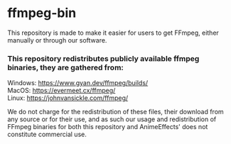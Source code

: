 # ffmpeg-bin
This repository is made to make it easier for users to get FFmpeg, either manually or through our software.

### This repository redistributes publicly available ffmpeg binaries, they are gathered from:
Windows: https://www.gyan.dev/ffmpeg/builds/ <br>
MacOS: https://evermeet.cx/ffmpeg/ <br>
Linux: https://johnvansickle.com/ffmpeg/ <br> 

We do not charge for the redistribution of these files, their download from any source or for their use, and as such our usage and redistribution of FFmpeg binaries for both this repository and AnimeEffects' does not constitute commercial use.  
